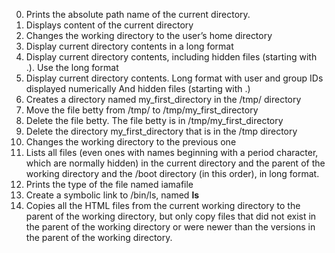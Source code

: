 0.	Prints the absolute path name of the current directory.
1.	Displays content of the current directory
2.	Changes the working directory to the user’s home directory
3.	Display current directory contents in a long format
4.	Display current directory contents, including hidden files (starting with .). Use the long format
5.	Display current directory contents.
	Long format
	with user and group IDs displayed numerically
	And hidden files (starting with .)
6.	Creates a directory named my_first_directory in the /tmp/ directory
7.	Move the file betty from /tmp/ to /tmp/my_first_directory
8.	Delete the file betty.
	The file betty is in /tmp/my_first_directory
9.	Delete the directory my_first_directory that is in the /tmp directory
10.	Changes the working directory to the previous one
11.	Lists all files (even ones with names beginning with a period character, which are normally hidden) in the current directory and the parent of the working directory	    and the /boot directory (in this order), in long format.
12.	Prints the type of the file named iamafile
13.	Create a symbolic link to /bin/ls, named __ls__
14.	Copies all the HTML files from the current working directory to the parent of the working directory, but only copy files that did not exist in the parent of the working directory or were newer than the versions in the parent of the working directory.
